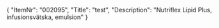 {
  "ItemNr": "002095",
  "Title": "test",
  "Description": "Nutriflex Lipid Plus, infusionsvätska, emulsion"
}